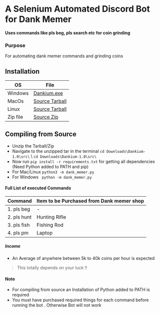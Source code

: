 # A Selenium Automated Discord Bot for Dank Memer
**Uses commands like pls beg, pls search etc for coin grinding**
### Purpose
For automating dank memer commands and grinding coins
## Installation

| OS  | File |
| ------------- | ------------- |
| Windows  | [Dankium.exe](https://github.com/Vishard-006/Dankium/releases/download/v1.0/Dankium.exe)  |
| MacOs  | [Source Tarball](https://github.com/Vishard-006/Dankium/archive/v1.0.tar.gz)  |
| Linux  | [Source Tarball](https://github.com/Vishard-006/Dankium/archive/v1.0.tar.gz) |
| Zip file | [Source Zip](https://github.com/Vishard-006/Dankium/archive/v1.0.zip) |
## Compiling from Source

 

 - Unzip the Tarball/Zip
 - Navigate to the unzipped tar in the terminal
  `cd Downloads\Dankium-1.0\src\` \ `cd Downloads\Dankium-1.0\src\`
 - Now run `pip install -r requirements.txt` for getting all dependencies (Need Python added to PATH and pip)
 - For Mac/Linux
  `python3 -m dank_memer.py`
  - For Windows
` python -m dank_memer.py`

#### Full List of executed Commands
| Command | Item to be Purchased from Dank memer shop |
|---------|-------------------------------------------| 
| 1. pls beg | - |
| 2. pls hunt | Hunting Rifle |
| 3. pls fish | Fishing Rod
| 4. pls pm  | Laptop |
##### Income 
- An Average of anywhere between 5k to 40k coins per hour is expected 
> This totally depends on your luck !!
#### Note 
- For compiling from source an Installation of Python added to PATH is required
- You must have purchased required things for each command before running the bot . Otherwise Bot will not work
   
    
